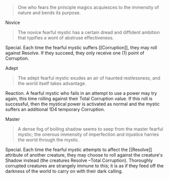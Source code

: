 > One who fears the principle magics acquiesces to the immensity of nature and bends its purpose.

Novice
> The novice fearful mystic has a certain dread and diffident ambition that typifies a wont of abstruse effectiveness.

Special. Each time the fearful mystic suffers [[Corruption]], they may roll against Resolve. If they succeed, they only receive one (1) point of Corruption.

Adept
> The adept fearful mystic exudes an air of haunted restlessness, and the world itself takes advantage.

Reaction. A fearful mystic who fails in an attempt to use a power may try again, this time rolling against their Total Corruption value. If this roll is successful, then the mystical power is activated as normal and the mystic suffers an additional 1D4 temporary Corruption.

Master
> A dense fog of boiling shadow seems to seep from the master fearful mystic; the onerous immensity of imperfection and injustice harries the world through the mystic.

Special. Each time the fearful mystic attempts to affect the [[Resolve]] attribute of another creature, they may choose to roll against the creature's Shadow instead (the creatures Resolve –Total Corruption). Thoroughly corrupted creatures are strangely immune to this; it is as if they feed off the darkness of the world to carry on with their dark calling.